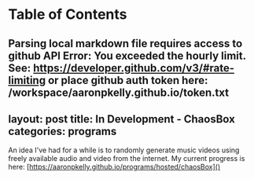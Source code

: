 
Table of Contents
=================

Parsing local markdown file requires access to github API
Error: You exceeded the hourly limit. See: https://developer.github.com/v3/#rate-limiting
or place github auth token here: /workspace/aaronpkelly.github.io/token.txt
---
layout: post
title: In Development - ChaosBox
categories: programs
---

An idea I've had for a while is to randomly generate music videos using freely
available audio and video from the internet. My current progress is here:
[https://aaronpkelly.github.io/programs/hosted/chaosBox]()
